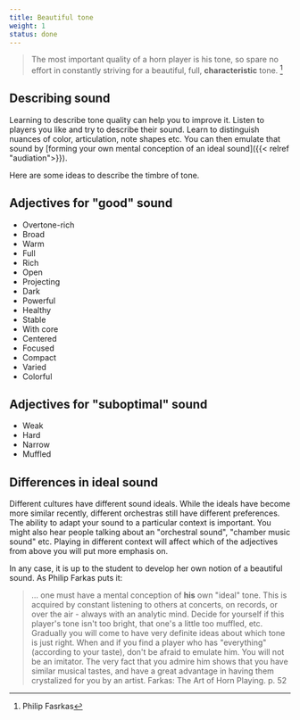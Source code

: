 ```yaml
---
title: Beautiful tone
weight: 1
status: done
---
```


> The most important quality of a horn player is his tone, so spare no effort in constantly striving for a beautiful, full, **characteristic** tone. [^farkas]

[^farkas]: Philip Fasrkas

## Describing sound

Learning to describe tone quality can help you to improve it. Listen to players you like and try to describe their sound. Learn to distinguish nuances of color, articulation, note shapes etc. You can then emulate that sound by [forming your own mental conception of an ideal sound]({{< relref "audiation">}}).

Here are some ideas to describe the timbre of tone.

## Adjectives for "good" sound

- Overtone-rich
- Broad
- Warm
- Full
- Rich
- Open
- Projecting
- Dark
- Powerful
- Healthy
- Stable
- With core
- Centered
- Focused
- Compact
- Varied
- Colorful

## Adjectives for "suboptimal" sound

- Weak
- Hard
- Narrow
- Muffled

## Differences in ideal sound

Different cultures have different sound ideals. While the ideals have become more similar recently, different orchestras still have different preferences. The ability to adapt your sound to a particular context is important. You might also hear people talking about an "orchestral sound", "chamber music sound" etc. Playing in different context will affect which of the adjectives from above you will put more emphasis on.

In any case, it is up to the student to develop her own notion of a beautiful sound. As Philip Farkas puts it:

> ... one must have a mental conception of **his** own "ideal" tone. This is acquired by constant listening to others at concerts, on records, or over the air - always with an analytic mind. Decide for yourself if this player's tone isn't too bright, that one's a little too muffled, etc. Gradually you will come to have very definite ideas about which tone is just right. When and if you find a player who has "everything" (according to your taste), don't be afraid to emulate him. You will not be an imitator. The very fact that you admire him shows that you have similar musical tastes, and have a great advantage in having them crystalized for you by an artist.
Farkas: The Art of Horn Playing. p. 52
